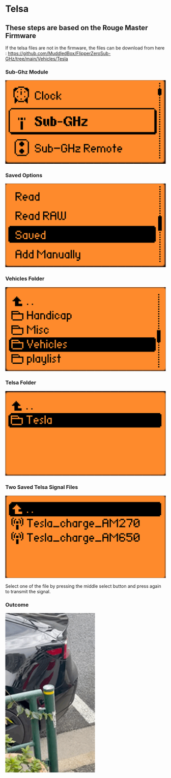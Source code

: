 # Telsa #

## These steps are based on the Rouge Master Firmware ##
If the telsa files are not in the firmware, the files can be download from here :
https://github.com/MuddledBox/FlipperZeroSub-GHz/tree/main/Vehicles/Tesla

### Sub-Ghz Module ###
![Sub-GHz Menu](https://github.com/7ang0n1n3/flipperzero/blob/main/toolbox/sub-ghz/images/sub-ghz.png)

### Saved Options ###
![Sub-GHz Saved Menu](https://github.com/7ang0n1n3/flipperzero/blob/main/toolbox/sub-ghz/images/sub-ghz-saved.png)

### Vehicles Folder ###
![Sub-GHz Saved Vehicles Menu](https://github.com/7ang0n1n3/flipperzero/blob/main/toolbox/sub-ghz/images/sub-ghz-vehicles.png)

### Telsa Folder ###
![Sub-GHz Saved Vehicles Telsa Menu](https://github.com/7ang0n1n3/flipperzero/blob/main/toolbox/sub-ghz/images/sub-ghz-vehicles-telsa.png)

### Two Saved Telsa Signal Files ###
![Sub-GHz Saved Vehicles Telsa Files Menu](https://github.com/7ang0n1n3/flipperzero/blob/main/toolbox/sub-ghz/images/sub-ghz-vehicles-telsa-files.png)

Select one of the file by pressing the middle select button and press again to transmit the signal.

### Outcome ###
![What happens](https://github.com/7ang0n1n3/flipperzero/blob/main/toolbox/sub-ghz/images/telsa_results.gif)
